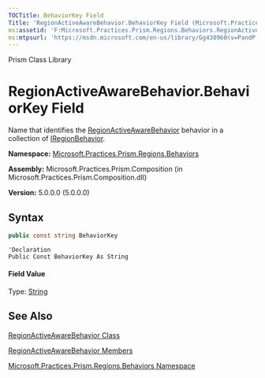 ```yaml
---
TOCTitle: BehaviorKey Field
Title: 'RegionActiveAwareBehavior.BehaviorKey Field (Microsoft.Practices.Prism.Regions.Behaviors)'
ms:assetid: 'F:Microsoft.Practices.Prism.Regions.Behaviors.RegionActiveAwareBehavior.BehaviorKey'
ms:mtpsurl: 'https://msdn.microsoft.com/en-us/library/Gg430960(v=PandP.50)'
---
```


Prism Class Library

# RegionActiveAwareBehavior.BehaviorKey Field

Name that identifies the [RegionActiveAwareBehavior](https://msdn.microsoft.com/en-us/library/microsoft.practices.prism.regions.behaviors.regionactiveawarebehavior(v=pandp.50)) behavior in a collection of [IRegionBehavior](https://msdn.microsoft.com/en-us/library/microsoft.practices.prism.regions.iregionbehavior(v=pandp.50)).

**Namespace:** [Microsoft.Practices.Prism.Regions.Behaviors](https://msdn.microsoft.com/en-us/library/microsoft.practices.prism.regions.behaviors(v=pandp.50))

**Assembly:** Microsoft.Practices.Prism.Composition (in Microsoft.Practices.Prism.Composition.dll)

**Version:** 5.0.0.0 (5.0.0.0)

## Syntax

```C#
public const string BehaviorKey
```

```VB
'Declaration
Public Const BehaviorKey As String
```

#### Field Value

Type: [String](http://msdn2.microsoft.com/en-us/library/s1wwdcbf)

## See Also

[RegionActiveAwareBehavior Class](https://msdn.microsoft.com/en-us/library/microsoft.practices.prism.regions.behaviors.regionactiveawarebehavior(v=pandp.50))

[RegionActiveAwareBehavior Members](https://msdn.microsoft.com/en-us/library/microsoft.practices.prism.regions.behaviors.regionactiveawarebehavior_members(v=pandp.50))

[Microsoft.Practices.Prism.Regions.Behaviors Namespace](https://msdn.microsoft.com/en-us/library/microsoft.practices.prism.regions.behaviors(v=pandp.50))
